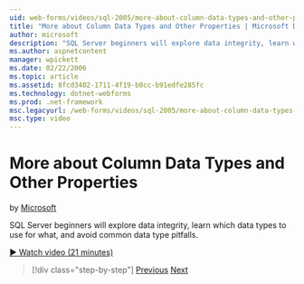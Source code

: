 ```yaml
---
uid: web-forms/videos/sql-2005/more-about-column-data-types-and-other-properties
title: "More about Column Data Types and Other Properties | Microsoft Docs"
author: microsoft
description: "SQL Server beginners will explore data integrity, learn which data types to use for what, and avoid common data type pitfalls."
ms.author: aspnetcontent
manager: wpickett
ms.date: 02/22/2006
ms.topic: article
ms.assetid: 8fcd3402-1711-4f19-b0cc-b91edfe285fc
ms.technology: dotnet-webforms
ms.prod: .net-framework
msc.legacyurl: /web-forms/videos/sql-2005/more-about-column-data-types-and-other-properties
msc.type: video
---
```

More about Column Data Types and Other Properties
====================
by [Microsoft](https://github.com/microsoft)

SQL Server beginners will explore data integrity, learn which data types to use for what, and avoid common data type pitfalls.

[&#9654; Watch video (21 minutes)](https://channel9.msdn.com/Blogs/ASP-NET-Site-Videos/more-about-column-data-types-and-other-properties)

> [!div class="step-by-step"]
> [Previous](understanding-database-tables-and-records.md)
> [Next](designing-relational-database-tables.md)
